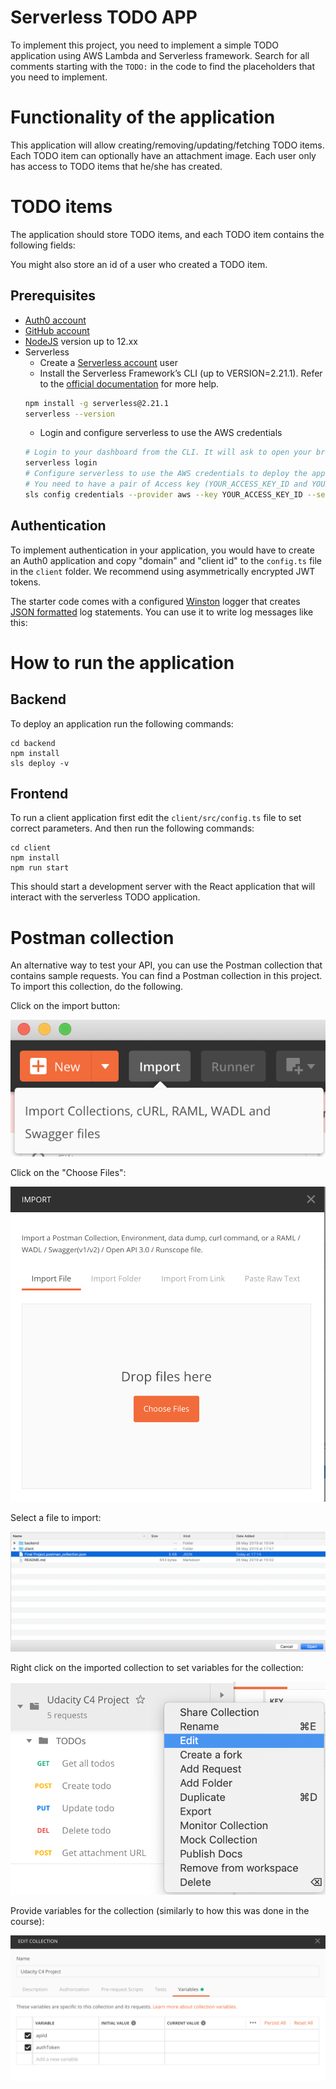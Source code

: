 # Serverless TODO APP

To implement this project, you need to implement a simple TODO application using AWS Lambda and Serverless framework. Search for all comments starting with the `TODO:` in the code to find the placeholders that you need to implement.

# Functionality of the application

This application will allow creating/removing/updating/fetching TODO items. Each TODO item can optionally have an attachment image. Each user only has access to TODO items that he/she has created.

# TODO items

The application should store TODO items, and each TODO item contains the following fields:

You might also store an id of a user who created a TODO item.

## Prerequisites

* <a href="https://manage.auth0.com/" target="_blank">Auth0 account</a>
* <a href="https://github.com" target="_blank">GitHub account</a>
* <a href="https://nodejs.org/en/download/package-manager/" target="_blank">NodeJS</a> version up to 12.xx 
* Serverless 
   * Create a <a href="https://dashboard.serverless.com/" target="_blank">Serverless account</a> user
   * Install the Serverless Framework’s CLI  (up to VERSION=2.21.1). Refer to the <a href="https://www.serverless.com/framework/docs/getting-started/" target="_blank">official documentation</a> for more help.
   ```bash
   npm install -g serverless@2.21.1
   serverless --version
   ```
   * Login and configure serverless to use the AWS credentials 
   ```bash
   # Login to your dashboard from the CLI. It will ask to open your browser and finish the process.
   serverless login
   # Configure serverless to use the AWS credentials to deploy the application
   # You need to have a pair of Access key (YOUR_ACCESS_KEY_ID and YOUR_SECRET_KEY) of an IAM user with Admin access permissions
   sls config credentials --provider aws --key YOUR_ACCESS_KEY_ID --secret YOUR_SECRET_KEY --profile serverless
   ```

## Authentication

To implement authentication in your application, you would have to create an Auth0 application and copy "domain" and "client id" to the `config.ts` file in the `client` folder. We recommend using asymmetrically encrypted JWT tokens.


The starter code comes with a configured [Winston](https://github.com/winstonjs/winston) logger that creates [JSON formatted](https://stackify.com/what-is-structured-logging-and-why-developers-need-it/) log statements. You can use it to write log messages like this:

# How to run the application

## Backend

To deploy an application run the following commands:

```
cd backend
npm install
sls deploy -v
```

## Frontend

To run a client application first edit the `client/src/config.ts` file to set correct parameters. And then run the following commands:

```
cd client
npm install
npm run start
```

This should start a development server with the React application that will interact with the serverless TODO application.

# Postman collection

An alternative way to test your API, you can use the Postman collection that contains sample requests. You can find a Postman collection in this project. To import this collection, do the following.

Click on the import button:

![Alt text](images/import-collection-1.png?raw=true "Image 1")


Click on the "Choose Files":

![Alt text](images/import-collection-2.png?raw=true "Image 2")


Select a file to import:

![Alt text](images/import-collection-3.png?raw=true "Image 3")


Right click on the imported collection to set variables for the collection:

![Alt text](images/import-collection-4.png?raw=true "Image 4")

Provide variables for the collection (similarly to how this was done in the course):

![Alt text](images/import-collection-5.png?raw=true "Image 5")
